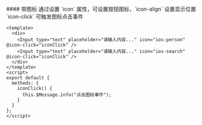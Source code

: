 <cn>
#### 带图标
通过设置 `icon` 属性，可设置按钮图标，`icon-align` 设置显示位置 `icon-click` 可触发图标点击事件
</cn>

```tpl
<template>
  <div>
    <Input type="text" placeholder="请输入内容..." icon="ios-person" @icon-click="iconClick" />
    <Input type="text" placeholder="请输入内容..." icon="ios-search" @icon-click="iconClick" />
  </div>
</template>
<script>  
export default {  
  methods: {
    iconClick() {
      this.$Message.info("点击图标事件");
    }
  }
};
</script>
```